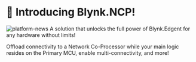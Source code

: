 # 🚀 Introducing Blynk.NCP!
![platform-news](https://github.com/blynkkk/news/assets/97158411/997b9cc7-56ab-4843-a283-26eed5fadd28)
A solution that unlocks the full power of Blynk.Edgent for any hardware without limits! 

Offload connectivity to a Network Co-Processor while your main logic resides on the Primary MCU, enable multi-connectivity, and more!
